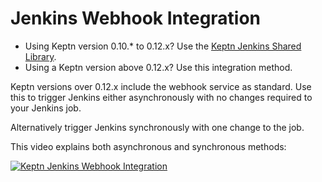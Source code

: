 # Jenkins Webhook Integration

- Using Keptn version 0.10.* to 0.12.x? Use the [Keptn Jenkins Shared Library](https://artifacthub.io/packages/keptn/keptn-integrations/jenkins-library).
- Using a Keptn version above 0.12.x? Use this integration method.

Keptn versions over 0.12.x include the webhook service as standard. Use this to trigger Jenkins either asynchronously with no changes required to your Jenkins job. 

Alternatively trigger Jenkins synchronously with one change to the job.

This video explains both asynchronous and synchronous methods:

[![Keptn Jenkins Webhook Integration](https://img.youtube.com/vi/ehI23d7s-dY/0.jpg)](https://www.youtube.com/watch?v=ehI23d7s-dY&t=50s)
